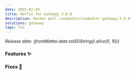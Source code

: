 ```yaml
---
date: 2025-02-XX
title: Hotfix for Gateway 3.6.0
description: docker pull conduktor/conduktor-gateway:3.6.0
solutions: gateway
tags: fix
---
```


*Release date: {frontMatter.date.toISOString().slice(0, 10)}*

### Features ✨



### Fixes 🔨

